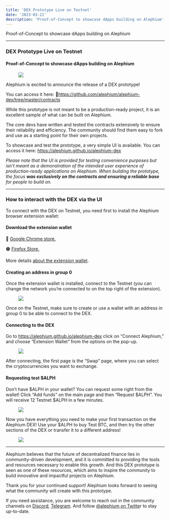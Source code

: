 ```yaml
---
title: 'DEX Prototype Live on Testnet'
date: '2023-03-21'
description: 'Proof-of-Concept to showcase dApps building on Alephium'
---
```


Proof-of-Concept to showcase dApps building on Alephium

---

### DEX Prototype Live on Testnet

#### Proof-of-Concept to showcase dApps building on Alephium

<figure id="76b4" class="graf graf--figure graf-after--h4">
<img src="https://cdn-images-1.medium.com/max/800/1*hCZCNssrf0jbsoPDyYbCPg.jpeg" class="graf-image" data-image-id="1*hCZCNssrf0jbsoPDyYbCPg.jpeg" data-width="1280" data-height="720" data-is-featured="true" />
</figure>

Alephium is excited to announce the release of a DEX prototype!

You can access it here: <a href="https://alephium.github.io/alephium-dex" class="markup--anchor markup--p-anchor" data-href="https://alephium.github.io/alephium-dex" rel="noopener" target="_blank"></a> 🔗<a href="https://github.com/alephium/alephium-dex/tree/master/contracts" class="markup--anchor markup--p-anchor" data-href="https://github.com/alephium/alephium-dex/tree/master/contracts" rel="noopener" target="_blank">https://github.com/alephium/alephium-dex/tree/master/contracts</a>

While this prototype is not meant to be a production-ready project, it is an excellent sample of what can be built on Alephium.

The core devs have written and tested the contracts extensively to ensure their reliability and efficiency. The community should find them easy to fork and use as a starting point for their own projects.

To showcase and test the prototype, a very simple UI is available. You can access it here: <a href="https://alephium.github.io/alephium-dex" class="markup--anchor markup--p-anchor" data-href="https://alephium.github.io/alephium-dex" rel="noopener" target="_blank">https://alephium.github.io/alephium-dex</a>

_Please note that the UI is provided for testing convenience purposes but isn’t meant as a demonstration of the intended user experience of production-ready applications on Alephium. When building the prototype, the focus_ **_was exclusively on the contracts and ensuring a reliable base_** _for people to build on._

---

### How to interact with the DEX via the UI

To connect with the DEX on Testnet, you need first to install the Alephium browser extension wallet:

#### **Download the extension wallet**

🔵 <a href="https://chrome.google.com/webstore/detail/alephium-extension-wallet/gdokollfhmnbfckbobkdbakhilldkhcj" class="markup--anchor markup--p-anchor" data-href="https://chrome.google.com/webstore/detail/alephium-extension-wallet/gdokollfhmnbfckbobkdbakhilldkhcj" rel="noopener" target="_blank">Google Chrome store.</a>

🟠 <a href="https://addons.mozilla.org/en-US/firefox/addon/alephiumextensionwallet/" class="markup--anchor markup--p-anchor" data-href="https://addons.mozilla.org/en-US/firefox/addon/alephiumextensionwallet/" rel="noopener" target="_blank">Firefox Store.</a>

More details <a href="https://medium.com/@alephium/alephium-launches-browser-extension-wallet-706dfeda98f5" class="markup--anchor markup--p-anchor" data-href="https://medium.com/@alephium/alephium-launches-browser-extension-wallet-706dfeda98f5" target="_blank">about the extension wallet</a>.

#### Creating an address in group 0

Once the extension wallet is installed, connect to the Testnet (you can change the network you’re connected to on the top right of the extension).

<figure id="2a57" class="graf graf--figure graf-after--p">
<img src="https://cdn-images-1.medium.com/max/800/1*c-NZ9OvhL0dqkS_JhJtd3Q.png" class="graf-image" data-image-id="1*c-NZ9OvhL0dqkS_JhJtd3Q.png" data-width="281" data-height="476" />
</figure>

Once on the Testnet, make sure to create or use a wallet with an address in group 0 to be able to connect to the DEX.

#### Connecting to the DEX

Go to <a href="https://alephium.github.io/alephium-dex" class="markup--anchor markup--p-anchor" data-href="https://alephium.github.io/alephium-dex" rel="noopener" target="_blank">https://alephium.github.io/alephium-dex</a> click on “Connect Alephium,” and choose “Extension Wallet” from the options on the pop-up.

<figure id="7d08" class="graf graf--figure graf-after--p">
<img src="https://cdn-images-1.medium.com/max/800/0*qZa64ydhrD1GI_fL" class="graf-image" data-image-id="0*qZa64ydhrD1GI_fL" data-width="1333" data-height="617" />
</figure>

After connecting, the first page is the “Swap” page, where you can select the cryptocurrencies you want to exchange.

#### Requesting test \$ALPH

Don’t have \$ALPH in your wallet? You can request some right from the wallet! Click “Add funds” on the main page and then “Request \$ALPH”. You will receive 12 Testnet \$ALPH in a few minutes.

<figure id="e63c" class="graf graf--figure graf-after--p">
<img src="https://cdn-images-1.medium.com/max/800/1*AhSlN6ahX86CP5CvkYcS7w.png" class="graf-image" data-image-id="1*AhSlN6ahX86CP5CvkYcS7w.png" data-width="288" data-height="472" />
</figure>

Now you have everything you need to make your first transaction on the Alephium DEX! Use your \$ALPH to buy Test BTC, and then try the other sections of the DEX or transfer it to a different address!

<figure id="68f6" class="graf graf--figure graf-after--p graf--trailing">
<img src="https://cdn-images-1.medium.com/max/800/0*c_oD0SZ6JZRocu62" class="graf-image" data-image-id="0*c_oD0SZ6JZRocu62" data-width="1336" data-height="613" />
</figure>

---

Alephium believes that the future of decentralized finance lies in community-driven development, and it is committed to providing the tools and resources necessary to enable this growth. And this DEX prototype is seen as one of these resources, which aims to inspire the community to build innovative and impactful projects on Alephium.

Thank you for your continued support! Alephium looks forward to seeing what the community will create with this prototype.

If you need assistance, you are welcome to reach out in the community channels on <a href="https://alephium.org/discord/" class="markup--anchor markup--p-anchor" data-href="https://alephium.org/discord/" rel="noopener" target="_blank">Discord</a>, <a href="https://t.me/alephiumgroup" class="markup--anchor markup--p-anchor" data-href="https://t.me/alephiumgroup" rel="noopener" target="_blank">Telegram</a>. And follow <a href="https://twitter.com/alephium" class="markup--anchor markup--p-anchor" data-href="https://twitter.com/alephium" rel="noopener" target="_blank">@alephium on Twitte</a>r to stay up-to-date.
